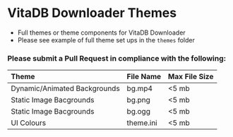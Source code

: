 # VitaDB Downloader Themes
- Full themes or theme components for VitaDB Downloader 
- Please see example of full theme set ups in the `themes` folder


### Please submit a Pull Request in compliance with the following:

| Theme                           | File Name  | Max File Size     |
| :---                            |    :---    |              :--- |
| Dynamic/Animated Backgrounds    | bg.mp4     | <5 mb             |
| Static Image Bacgrounds         | bg.png     | <5 mb             |
| Static Image Bacgrounds         | bg.ogg     | <5 mb             |
| UI Colours                      | theme.ini  | <5 mb             |

